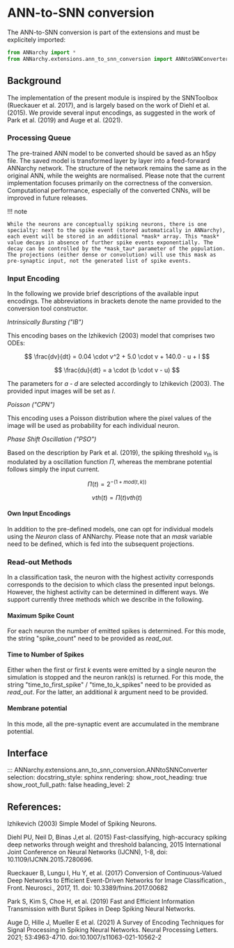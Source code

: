 # ANN-to-SNN conversion

The ANN-to-SNN conversion is part of the extensions and must be explicitely imported:

```python
from ANNarchy import *
from ANNarchy.extensions.ann_to_snn_conversion import ANNtoSNNConverter
```

## Background

The implementation of the present module is inspired by the SNNToolbox (Rueckauer et al. 2017), and is largely based on the work of Diehl et al. (2015). We provide several input encodings, as suggested in the work of Park et al. (2019) and Auge et al. (2021).

### Processing Queue

The pre-trained ANN model to be converted should be saved as an h5py file. The saved model is transformed layer by layer into a feed-forward ANNarchy network. The structure of the network remains the same as in the original ANN, while the weights are normalised. Please note that the current implementation focuses primarily on the correctness of the conversion. Computational performance, especially of the converted CNNs, will be improved in future releases.

!!! note

    While the neurons are conceptually spiking neurons, there is one specialty: next to the spike event (stored automatically in ANNarchy), each event will be stored in an additional *mask* array. This *mask* value decays in absence of further spike events exponentially. The decay can be controlled by the *mask_tau* parameter of the population. The projections (either dense or convolution) will use this mask as pre-synaptic input, not the generated list of spike events.

### Input Encoding

In the following we provide brief descriptions of the available input encodings. The abbreviations in brackets denote the name provided to the conversion tool constructor.

*Intrinsically Bursting ("IB")*

This encoding bases on the Izhikevich (2003) model that comprises two ODEs:

$$
  \frac{dv}{dt} = 0.04 \cdot v^2 + 5.0 \cdot v + 140.0 - u + I
$$

$$
  \frac{du}{dt} = a \cdot (b \cdot v - u)
$$

The parameters for $a$ - $d$ are selected accordingly to Izhikevich (2003). The provided input images will be set as $I$.

*Poisson ("CPN")*

This encoding uses a Poisson distribution where the pixel values of the image will be used as probability for each individual neuron.

*Phase Shift Oscillation ("PSO")*

Based on the description by Park et al. (2019), the spiking threshold $v_{th}$ is modulated by a oscillation function $\Pi$, whereas the membrane
potential follows simply the input current. 

$$
  \Pi(t) = 2^{-(1+mod(t,k))}
$$

$$
  v{th}(t) = \Pi(t) v{th}(t)
$$

#### Own Input Encodings

In addition to the pre-defined models, one can opt for individual models using the *Neuron* class of ANNarchy. Please note that an *mask* variable need to be defined, which is fed into the subsequent projections.

### Read-out Methods

In a classification task, the neuron with the highest activity corresponds corresponds to the decision to which class the presented input belongs. However, the highest activity can be determined in different ways. We support currently three methods which we describe in the following.

#### Maximum Spike Count

For each neuron the number of emitted spikes is determined. For this mode, the string "spike_count" need to be provided as *read_out*.

#### Time to Number of Spikes

Either when the first or first $k$ events were emitted by a single neuron the simulation is stopped and the neuron rank(s) is returned. For this mode, the string "time_to_first_spike" / "time_to_k_spikes" need to be provided as *read_out*. For the latter, an additional $k$ argument need to be provided.

#### Membrane potential

In this mode, all the pre-synaptic event are accumulated in the membrane potential.

## Interface

::: ANNarchy.extensions.ann_to_snn_conversion.ANNtoSNNConverter
    selection:
      docstring_style: sphinx
    rendering:
      show_root_heading: true
      show_root_full_path: false
      heading_level: 2

## References:

Izhikevich (2003) Simple Model of Spiking Neurons.

Diehl PU, Neil D, Binas J,et al. (2015) Fast-classifying, high-accuracy spiking deep networks through weight and threshold balancing, 2015 International Joint Conference on Neural Networks (IJCNN), 1-8, doi: 10.1109/IJCNN.2015.7280696.

Rueckauer B, Lungu I, Hu Y, et al. (2017) Conversion of Continuous-Valued Deep Networks to Efficient Event-Driven Networks for Image Classification., Front. Neurosci., 2017, 11. doi: 10.3389/fnins.2017.00682

Park S, Kim S, Choe H, et al. (2019) Fast and Efficient Information Transmission with Burst Spikes in Deep Spiking Neural Networks. 

Auge D, Hille J, Mueller E et al. (2021) A Survey of Encoding Techniques for Signal Processing in Spiking Neural Networks. Neural Processing Letters. 2021; 53:4963-4710. doi:10.1007/s11063-021-10562-2